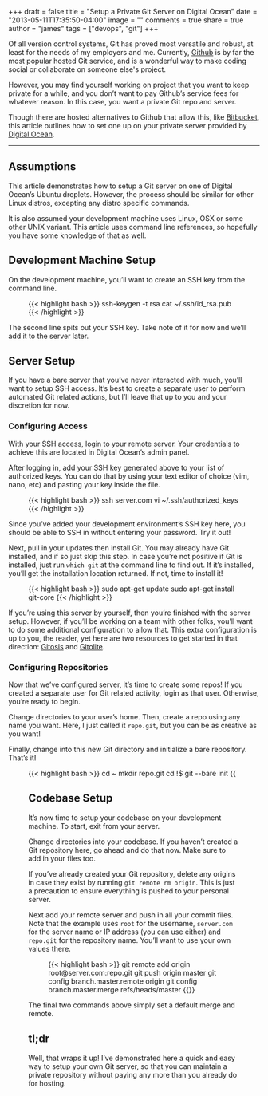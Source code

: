 +++
draft = false
title = "Setup a Private Git Server on Digital Ocean"
date = "2013-05-11T17:35:50-04:00"
image = ""
comments = true
share = true
author = "james"
tags = ["devops", "git"]
+++

Of all version control systems, Git has proved most versatile and robust, at least for the needs of my employers and me. Currently, [Github](http://github.com) is by far the most popular hosted Git service, and is a wonderful way to make coding social or collaborate on someone else's project.

However, you may find yourself working on project that you want to keep private for a while, and you don&rsquo;t want to pay Github&rsquo;s service fees for whatever reason. In this case, you want a private Git repo and server.

Though there are hosted alternatives to Github that allow this, like [Bitbucket](http://bitbucket.org), this article outlines how to set one up on your private server provided by [Digital Ocean](https://www.digitalocean.com/?refcode=7b51e336e6a2).

<hr />

## Assumptions

This article demonstrates how to setup a Git server on one of Digital Ocean&rsquo;s Ubuntu droplets. However, the process should be similar for other Linux distros, excepting any distro specific commands.

It is also assumed your development machine uses Linux, OSX or some other UNIX variant. This article uses command line references, so hopefully you have some knowledge of that as well.

## Development Machine Setup

On the development machine, you&rsquo;ll want to create an SSH key from the command line.

<figure class='code'>
{{< highlight bash >}}
ssh-keygen -t rsa
cat ~/.ssh/id_rsa.pub
{{< /highlight >}}
</figure>

The second line spits out your SSH key. Take note of it for now and we&rsquo;ll add it to the server later.

## Server Setup

If you have a bare server that you&rsquo;ve never interacted with much, you&rsquo;ll want to setup SSH access. It&rsquo;s best to create a separate user to perform automated Git related actions, but I&rsquo;ll leave that up to you and your discretion for now.

### Configuring Access

With your SSH access, login to your remote server. Your credentials to achieve this are located in Digital Ocean&rsquo;s admin panel.

After logging in, add your SSH key generated above to your list of authorized keys. You can do that by using your text editor of choice (vim, nano, etc) and pasting your key inside the file.

<figure class='code'>
{{< highlight bash >}}
ssh server.com
vi ~/.ssh/authorized_keys
{{< /highlight >}}
</figure>


Since you&rsquo;ve added your development environment&rsquo;s SSH key here, you should be able to SSH in without entering your password. Try it out!

Next, pull in your updates then install Git. You may already have Git installed, and if so just skip this step. In case you&rsquo;re not positive if Git is installed, just run `which git` at the command line to find out. If it&rsquo;s installed, you&rsquo;ll get the installation location returned. If not, time to install it!

<figure class='code'>
{{< highlight bash >}}
sudo apt-get update
sudo apt-get install git-core
{{< /highlight >}}
</figure>

If you&rsquo;re using this server by yourself, then you&rsquo;re finished with the server setup. However, if you&rsquo;ll be working on a team with other folks, you&rsquo;ll want to do some additional configuration to allow that. This extra configuration is up to you, the reader, yet here are two resources to get started in that direction: [Gitosis](https://github.com/tv42/gitosis) and [Gitolite](https://github.com/sitaramc/gitolite).

### Configuring Repositories

Now that we&rsquo;ve configured server, it&rsquo;s time to create some repos! If you created a separate user for Git related activity, login as that user. Otherwise, you&rsquo;re ready to begin.

Change directories to your user&rsquo;s home. Then, create a repo using any name you want. Here, I just called it <code>repo.git</code>, but you can be as creative as you want!

Finally, change into this new Git directory and initialize a bare repository. That&rsquo;s it!

<figure class='code'>
{{< highlight bash >}}
cd ~
mkdir repo.git
cd !$
git --bare init
{{</highlight}}
</figure>

## Codebase Setup

It&rsquo;s now time to setup your codebase on your development machine. To start, exit from your server.

Change directories into your codebase. If you haven&rsquo;t created a Git repository here, go ahead and do that now. Make sure to add in your files too.

If you&rsquo;ve already created your Git repository, delete any origins in case they exist by running `git remote rm origin`. This is just a precaution to ensure everything is pushed to your personal server.

Next add your remote server and push in all your commit files. Note that the example uses `root` for the username, `server.com` for the server name or IP address (you can use either) and `repo.git` for the repository name. You&rsquo;ll want to use your own values there.

<figure class='code'>
{{< highlight bash >}}
git remote add origin root@server.com:repo.git
git push origin master
git config branch.master.remote origin
git config branch.master.merge refs/heads/master
{{</highlight>}}
</figure>

The final two commands above simply set a default merge and remote.

## tl;dr

Well, that wraps it up! I&rsquo;ve demonstrated here a quick and easy way to setup your own Git server, so that you can maintain a private repository without paying any more than you already do for hosting.

